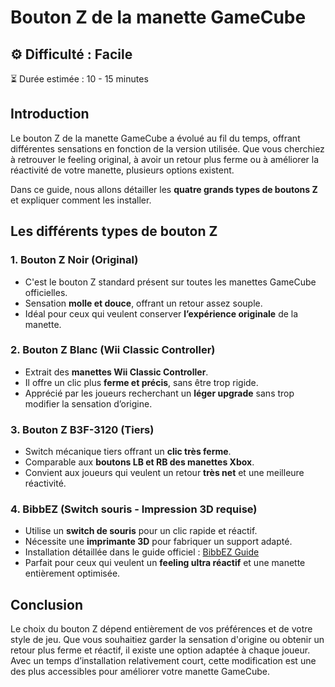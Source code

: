 # Bouton Z de la manette GameCube

## ⚙️ Difficulté : Facile
⏳ Durée estimée : 10 - 15 minutes

## Introduction

Le bouton Z de la manette GameCube a évolué au fil du temps, offrant différentes sensations en fonction de la version utilisée. Que vous cherchiez à retrouver le feeling original, à avoir un retour plus ferme ou à améliorer la réactivité de votre manette, plusieurs options existent.

Dans ce guide, nous allons détailler les **quatre grands types de boutons Z** et expliquer comment les installer.

## Les différents types de bouton Z

### 1. **Bouton Z Noir (Original)**
- C'est le bouton Z standard présent sur toutes les manettes GameCube officielles.
- Sensation **molle et douce**, offrant un retour assez souple.
- Idéal pour ceux qui veulent conserver **l’expérience originale** de la manette.

### 2. **Bouton Z Blanc (Wii Classic Controller)**
- Extrait des **manettes Wii Classic Controller**.
- Il offre un clic plus **ferme et précis**, sans être trop rigide.
- Apprécié par les joueurs recherchant un **léger upgrade** sans trop modifier la sensation d’origine.

### 3. **Bouton Z B3F-3120 (Tiers)**
- Switch mécanique tiers offrant un **clic très ferme**.
- Comparable aux **boutons LB et RB des manettes Xbox**.
- Convient aux joueurs qui veulent un retour **très net** et une meilleure réactivité.

### 4. **BibbEZ (Switch souris - Impression 3D requise)**
- Utilise un **switch de souris** pour un clic rapide et réactif.
- Nécessite une **imprimante 3D** pour fabriquer un support adapté.
- Installation détaillée dans le guide officiel : [BibbEZ Guide](https://github.com/PhobGCC/PhobGCC-doc/blob/main/For_Makers/BibbEZ/BibbEZ_Guide.md)
- Parfait pour ceux qui veulent un **feeling ultra réactif** et une manette entièrement optimisée.

## Conclusion

Le choix du bouton Z dépend entièrement de vos préférences et de votre style de jeu. Que vous souhaitiez garder la sensation d'origine ou obtenir un retour plus ferme et réactif, il existe une option adaptée à chaque joueur. Avec un temps d’installation relativement court, cette modification est une des plus accessibles pour améliorer votre manette GameCube.

